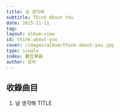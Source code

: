 ```yaml
---
title: 널 생각해
subtitle: Think About You
date: 2015-11-11
tag:
layout: album-view
id: think-about-you
cover: /images/album/think-about-you.jpg
type: single
index: 數位單曲
author: 윤하
---
```


## 收錄曲目

1. 널 생각해 <span class="badge">TITLE</span>
